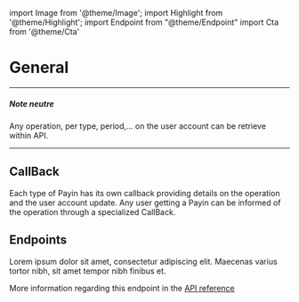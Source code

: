 import Image from '@theme/Image';
import Highlight from '@theme/Highlight';
import Endpoint from "@theme/Endpoint"
import Cta from '@theme/Cta'

# General


---
<Highlight>

##### Note neutre

Any operation, per type, period,... on the user account can be retrieve within API.
  
</Highlight>

---


## CallBack

Each type of Payin has its own callback providing details on the operation and the user account update.
Any user getting a Payin can be informed of the operation through a specialized CallBack.

## Endpoints

Lorem ipsum dolor sit amet, consectetur adipiscing elit. Maecenas varius tortor nibh, sit amet tempor nibh finibus et.


More information regarding this endpoint in the [API reference](/api/Core)

<Endpoint apiUrl="/v1.0/migrationProxy" path="/api​/v1.0​/users​/{userid}​/kyc​/identitycontrol" method="post"/>

<!-- <Endpoint apiUrl="/v1.0/migrationProxy" path="​/api/v1.0/users/{userid}/cards/{id}" method="delete"/> -->

<Cta
  context="doc"
  ui="button"
  link="/api/Core"
  label="Try it out"
/>

